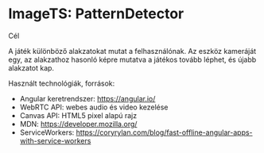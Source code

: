 # ImageTS: PatternDetector

Cél

A játék különböző alakzatokat mutat a felhasználónak. Az eszköz kameráját egy, az alakzathoz hasonló képre mutatva a játékos tovább léphet, és újabb alakzatot kap.

Használt technológiák, források:

- Angular keretrendszer: https://angular.io/
- WebRTC API: webes audio és video kezelése
- Canvas API: HTML5 pixel alapú rajz
- MDN: https://developer.mozilla.org/
- ServiceWorkers: https://coryrylan.com/blog/fast-offline-angular-apps-with-service-workers
